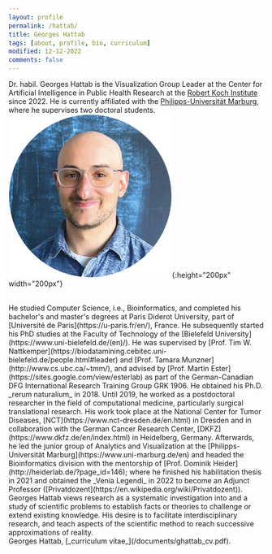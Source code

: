 ```yaml
---
layout: profile
permalink: /hattab/
title: Georges Hattab
tags: [about, profile, bio, curriculum]
modified: 12-12-2022
comments: false
---
```


Dr. habil. Georges Hattab is the Visualization Group Leader at the Center for Artificial Intelligence in Public Health Research at the [Robert Koch Institute](https://www.rki.de/EN/) since 2022. He is currently affiliated with the [Philipps-Universität Marburg](https://www.uni-marburg.de/en), where he supervises two doctoral students.
![](/images/profiles/hattab.png){:height="200px" width="200px"}

<br/>
He studied Computer Science, i.e., Bioinformatics, and completed his bachelor's and master's degrees at Paris Diderot University, part of [Université de Paris](https://u-paris.fr/en/), France.
He subsequently started his PhD studies at the Faculty of Technology of the [Bielefeld University](https://www.uni-bielefeld.de/(en)/). He was supervised by [Prof. Tim W. Nattkemper](https://biodatamining.cebitec.uni-bielefeld.de/people.html#leader) and [Prof. Tamara Munzner](http://www.cs.ubc.ca/~tmm/), and advised by [Prof. Martin Ester](https://sites.google.com/view/esterlab) as part of the German-Canadian DFG International Research Training Group GRK 1906. 
He obtained his Ph.D. _rerum naturalium_ in 2018. 
Until 2019, he worked as a postdoctoral researcher in the field of computational medicine, particularly surgical translational research.
His work took place at the National Center for Tumor Diseases, [NCT](https://www.nct-dresden.de/en.html) in Dresden and in collaboration with the German Cancer Research Center, [DKFZ](https://www.dkfz.de/en/index.html) in Heidelberg, Germany.
Afterwards, he led the junior group of Analytics and Visualization at the [Philipps-Universität Marburg](https://www.uni-marburg.de/en) and headed the Bioinformatics division with the mentorship of [Prof. Dominik Heider](http://heiderlab.de/?page_id=146); where he finished his habilitation thesis in 2021 and obtained the _Venia Legendi_ in 2022 to become an Adjunct Professor ([Privatdozent](https://en.wikipedia.org/wiki/Privatdozent)). 

<br/>
Georges Hattab views research as a systematic investigation into and a study of scientific problems to establish facts or theories to challenge or extend existing knowledge. His desire is to facilitate interdisciplinary research, and teach aspects of the scientific method to reach successive approximations of reality.

<br/>
Georges Hattab, [_curriculum vitae_](/documents/ghattab_cv.pdf).